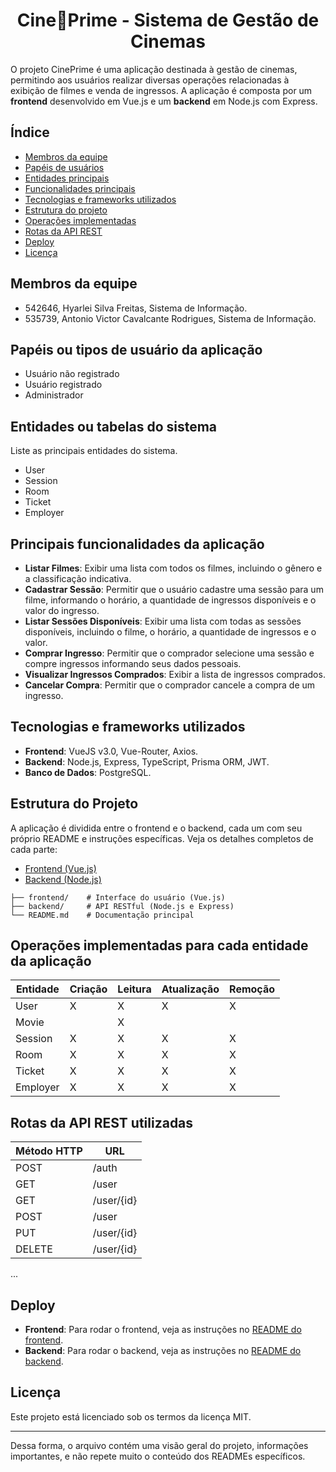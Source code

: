 <h1 align="center">Cine🍿Prime - Sistema de Gestão de Cinemas</h1>

O projeto CinePrime é uma aplicação destinada à gestão de cinemas, permitindo aos usuários realizar diversas operações relacionadas à exibição de filmes e venda de ingressos. A aplicação é composta por um **frontend** desenvolvido em Vue.js e um **backend** em Node.js com Express.

## Índice

- [Membros da equipe](#membros-da-equipe)
- [Papéis de usuários](#papéis-ou-tipos-de-usuário-da-aplicação)
- [Entidades principais](#entidades-ou-tabelas-do-sistema)
- [Funcionalidades principais](#principais-funcionalidades-da-aplicação)
- [Tecnologias e frameworks utilizados](#tecnologias-e-frameworks-utilizados)
- [Estrutura do projeto](#estrutura-do-projeto)
- [Operações implementadas](#operações-implementadas-para-cada-entidade-da-aplicação)
- [Rotas da API REST](#rotas-da-api-rest-utilizadas)
- [Deploy](#deploy)
- [Licença](#licença)

## Membros da equipe

- 542646, Hyarlei Silva Freitas, Sistema de Informação.
- 535739, Antonio Victor Cavalcante Rodrigues, Sistema de Informação.

## Papéis ou tipos de usuário da aplicação

- Usuário não registrado
- Usuário registrado
- Administrador

## Entidades ou tabelas do sistema

Liste as principais entidades do sistema.

- User
- Session
- Room
- Ticket
- Employer

## Principais funcionalidades da aplicação

- **Listar Filmes**: Exibir uma lista com todos os filmes, incluindo o gênero e a classificação indicativa.
- **Cadastrar Sessão**: Permitir que o usuário cadastre uma sessão para um filme, informando o horário, a quantidade de ingressos disponíveis e o valor do ingresso.
- **Listar Sessões Disponíveis**: Exibir uma lista com todas as sessões disponíveis, incluindo o filme, o horário, a quantidade de ingressos e o valor.
- **Comprar Ingresso**: Permitir que o comprador selecione uma sessão e compre ingressos informando seus dados pessoais.
- **Visualizar Ingressos Comprados**: Exibir a lista de ingressos comprados.
- **Cancelar Compra**: Permitir que o comprador cancele a compra de um ingresso.

## Tecnologias e frameworks utilizados

- **Frontend**: VueJS v3.0, Vue-Router, Axios.
- **Backend**: Node.js, Express, TypeScript, Prisma ORM, JWT.
- **Banco de Dados**: PostgreSQL.

## Estrutura do Projeto

A aplicação é dividida entre o frontend e o backend, cada um com seu próprio README e instruções específicas. Veja os detalhes completos de cada parte:

- [Frontend (Vue.js)](./frontend/README.md)
- [Backend (Node.js)](./backend/README.md)

```
├── frontend/    # Interface do usuário (Vue.js)
├── backend/     # API RESTful (Node.js e Express)
└── README.md    # Documentação principal
```

## Operações implementadas para cada entidade da aplicação

| Entidade| Criação | Leitura | Atualização | Remoção |
| --- | --- | --- | --- | --- |
| User     |  X  |  X  |  X  |  X  |
| Movie    |     |  X  |     |     |
| Session  |  X  |  X  |  X  |  X  |
| Room     |  X  |  X  |  X  |  X  |
| Ticket   |  X  |  X  |  X  |  X  |
| Employer |  X  |  X  |  X  |  X  |

## Rotas da API REST utilizadas

| Método HTTP | URL |
| --- | --- |
| POST | /auth |
| GET | /user |
| GET | /user/{id} |
| POST | /user |
| PUT | /user/{id} |
| DELETE | /user/{id} |
...

## Deploy

- **Frontend**: Para rodar o frontend, veja as instruções no [README do frontend](./frontend/README.md).
- **Backend**: Para rodar o backend, veja as instruções no [README do backend](./backend/README.md).

## Licença

Este projeto está licenciado sob os termos da licença MIT.

---

Dessa forma, o arquivo contém uma visão geral do projeto, informações importantes, e não repete muito o conteúdo dos READMEs específicos.